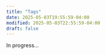 ```yaml
---
title: "Tags"
date: 2025-05-03T19:55:59-04:00
modified: 2025-05-03T22:55:59-04:00
draft: false
---
```


In progress...